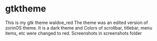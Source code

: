 # gtktheme
This is my gtk theme waldoe_red
The theme was an edited version of zorinOS theme. It is a dark theme and Colors of scrollbar, titlebar, menu items, etc were changed to red. Screenshots in screenshots folder
